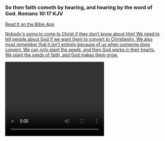 <h3>So then faith cometh by hearing, and hearing by the word of God.
Romans 10:17 KJV</h3>
<a href = "https://bible.com/bible/1/rom.10.17.KJV">Read It on the Bible App
<p>Nobody's going to come to Christ if they don't know about Him! We need to tell people about God if we want them to convert to Christianity. We also must remember that it isn't entirely because of us when someone does convert. We can only plant the seeds, and then God works in their hearts. We plant the seeds of faith, and God makes them grow.</p>
 <video width="320" height="240" autoplay>
  <source src="Terraria Ep. 1.mp4" type="video/mp4">
  <source src="movie.ogg" type="video/ogg">
Your browser does not support the video tag.
</video>
 
